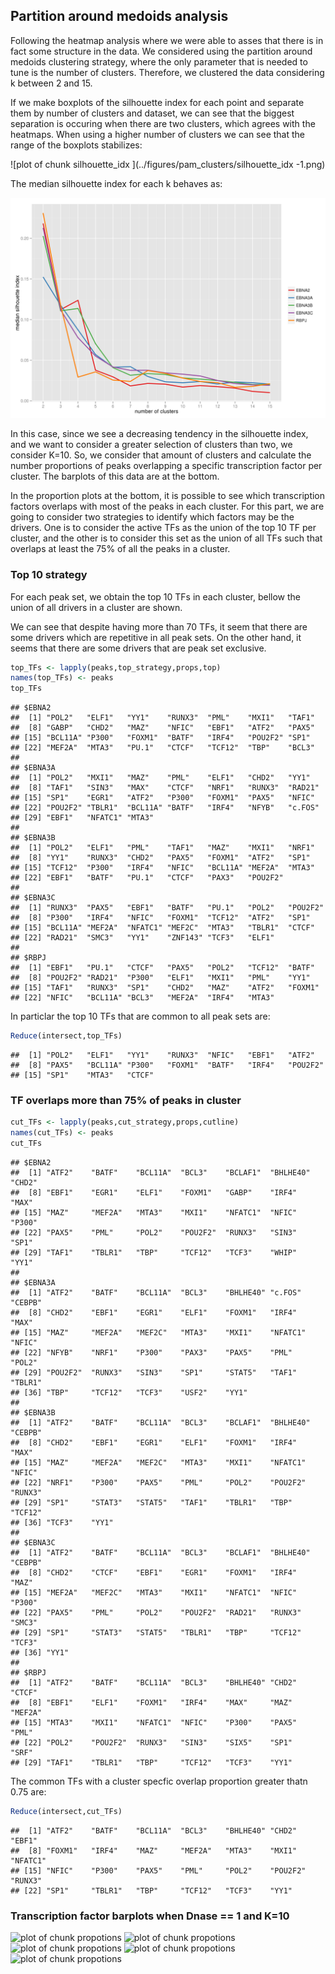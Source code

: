 >
## Partition around medoids analysis

Following the heatmap analysis where we were able to asses that there
is in fact some structure in the data. We considered using the
partition around medoids clustering strategy, where the only parameter
that is needed to tune is the number of clusters. Therefore, we
clustered the data considering k between 2 and 15.








If we make boxplots of the silhouette index for each point and
separate them by number of clusters and dataset, we can see that the
biggest separation is occuring when there are two clusters, which
agrees with the heatmaps. When using a higher number of clusters we
can see that the range of the boxplots stabilizes:


![plot of chunk silhouette_idx ](../figures/pam_clusters/silhouette_idx -1.png) 

The median silhouette index for each k behaves as:

![plot of chunk median_sil](../figures/pam_clusters/median_sil-1.png) 



In this case, since we see a decreasing tendency in the silhouette
index, and we want to consider a greater selection of clusters than
two, we consider K=10. So, we consider that amount of clusters and
calculate the number proportions of peaks overlapping a specific
transcription factor per cluster. The barplots of this data are at the bottom.




In the proportion plots at the bottom, it is possible to see which
transcription factors overlaps with most of the peaks in each
cluster. For this part, we are going to consider two strategies to
identify which factors may be the drivers. One is to consider the
active TFs as the union of the top 10 TF per cluster, and the
other is to consider this set as the union of all TFs such that
overlaps at least the 75% of all the peaks in a cluster.

### Top 10 strategy

For each peak set, we obtain the top 10 TFs in each cluster,
bellow the union of all drivers in a cluster are shown.

We can see that despite having more than 70 TFs, it seem that there
are some drivers which are repetitive in all peak sets. On the other
hand, it seems that there are some drivers that are peak set
exclusive.



```r
top_TFs <- lapply(peaks,top_strategy,props,top)
names(top_TFs) <- peaks
top_TFs
```

```
## $EBNA2
##  [1] "POL2"   "ELF1"   "YY1"    "RUNX3"  "PML"    "MXI1"   "TAF1"  
##  [8] "GABP"   "CHD2"   "MAZ"    "NFIC"   "EBF1"   "ATF2"   "PAX5"  
## [15] "BCL11A" "P300"   "FOXM1"  "BATF"   "IRF4"   "POU2F2" "SP1"   
## [22] "MEF2A"  "MTA3"   "PU.1"   "CTCF"   "TCF12"  "TBP"    "BCL3"  
## 
## $EBNA3A
##  [1] "POL2"   "MXI1"   "MAZ"    "PML"    "ELF1"   "CHD2"   "YY1"   
##  [8] "TAF1"   "SIN3"   "MAX"    "CTCF"   "NRF1"   "RUNX3"  "RAD21" 
## [15] "SP1"    "EGR1"   "ATF2"   "P300"   "FOXM1"  "PAX5"   "NFIC"  
## [22] "POU2F2" "TBLR1"  "BCL11A" "BATF"   "IRF4"   "NFYB"   "c.FOS" 
## [29] "EBF1"   "NFATC1" "MTA3"  
## 
## $EBNA3B
##  [1] "POL2"   "ELF1"   "PML"    "TAF1"   "MAZ"    "MXI1"   "NRF1"  
##  [8] "YY1"    "RUNX3"  "CHD2"   "PAX5"   "FOXM1"  "ATF2"   "SP1"   
## [15] "TCF12"  "P300"   "IRF4"   "NFIC"   "BCL11A" "MEF2A"  "MTA3"  
## [22] "EBF1"   "BATF"   "PU.1"   "CTCF"   "PAX3"   "POU2F2"
## 
## $EBNA3C
##  [1] "RUNX3"  "PAX5"   "EBF1"   "BATF"   "PU.1"   "POL2"   "POU2F2"
##  [8] "P300"   "IRF4"   "NFIC"   "FOXM1"  "TCF12"  "ATF2"   "SP1"   
## [15] "BCL11A" "MEF2A"  "NFATC1" "MEF2C"  "MTA3"   "TBLR1"  "CTCF"  
## [22] "RAD21"  "SMC3"   "YY1"    "ZNF143" "TCF3"   "ELF1"  
## 
## $RBPJ
##  [1] "EBF1"   "PU.1"   "CTCF"   "PAX5"   "POL2"   "TCF12"  "BATF"  
##  [8] "POU2F2" "RAD21"  "P300"   "ELF1"   "MXI1"   "PML"    "YY1"   
## [15] "TAF1"   "RUNX3"  "SP1"    "CHD2"   "MAZ"    "ATF2"   "FOXM1" 
## [22] "NFIC"   "BCL11A" "BCL3"   "MEF2A"  "IRF4"   "MTA3"
```

In particlar the top 10 TFs that are common to all peak sets are:


```r
Reduce(intersect,top_TFs)
```

```
##  [1] "POL2"   "ELF1"   "YY1"    "RUNX3"  "NFIC"   "EBF1"   "ATF2"  
##  [8] "PAX5"   "BCL11A" "P300"   "FOXM1"  "BATF"   "IRF4"   "POU2F2"
## [15] "SP1"    "MTA3"   "CTCF"
```



### TF overlaps more than 75% of peaks in cluster



```r
cut_TFs <- lapply(peaks,cut_strategy,props,cutline)
names(cut_TFs) <- peaks
cut_TFs
```

```
## $EBNA2
##  [1] "ATF2"    "BATF"    "BCL11A"  "BCL3"    "BCLAF1"  "BHLHE40" "CHD2"   
##  [8] "EBF1"    "EGR1"    "ELF1"    "FOXM1"   "GABP"    "IRF4"    "MAX"    
## [15] "MAZ"     "MEF2A"   "MTA3"    "MXI1"    "NFATC1"  "NFIC"    "P300"   
## [22] "PAX5"    "PML"     "POL2"    "POU2F2"  "RUNX3"   "SIN3"    "SP1"    
## [29] "TAF1"    "TBLR1"   "TBP"     "TCF12"   "TCF3"    "WHIP"    "YY1"    
## 
## $EBNA3A
##  [1] "ATF2"    "BATF"    "BCL11A"  "BCL3"    "BHLHE40" "c.FOS"   "CEBPB"  
##  [8] "CHD2"    "EBF1"    "EGR1"    "ELF1"    "FOXM1"   "IRF4"    "MAX"    
## [15] "MAZ"     "MEF2A"   "MEF2C"   "MTA3"    "MXI1"    "NFATC1"  "NFIC"   
## [22] "NFYB"    "NRF1"    "P300"    "PAX3"    "PAX5"    "PML"     "POL2"   
## [29] "POU2F2"  "RUNX3"   "SIN3"    "SP1"     "STAT5"   "TAF1"    "TBLR1"  
## [36] "TBP"     "TCF12"   "TCF3"    "USF2"    "YY1"    
## 
## $EBNA3B
##  [1] "ATF2"    "BATF"    "BCL11A"  "BCL3"    "BCLAF1"  "BHLHE40" "CEBPB"  
##  [8] "CHD2"    "EBF1"    "EGR1"    "ELF1"    "FOXM1"   "IRF4"    "MAX"    
## [15] "MAZ"     "MEF2A"   "MEF2C"   "MTA3"    "MXI1"    "NFATC1"  "NFIC"   
## [22] "NRF1"    "P300"    "PAX5"    "PML"     "POL2"    "POU2F2"  "RUNX3"  
## [29] "SP1"     "STAT3"   "STAT5"   "TAF1"    "TBLR1"   "TBP"     "TCF12"  
## [36] "TCF3"    "YY1"    
## 
## $EBNA3C
##  [1] "ATF2"    "BATF"    "BCL11A"  "BCL3"    "BCLAF1"  "BHLHE40" "CEBPB"  
##  [8] "CHD2"    "CTCF"    "EBF1"    "EGR1"    "FOXM1"   "IRF4"    "MAZ"    
## [15] "MEF2A"   "MEF2C"   "MTA3"    "MXI1"    "NFATC1"  "NFIC"    "P300"   
## [22] "PAX5"    "PML"     "POL2"    "POU2F2"  "RAD21"   "RUNX3"   "SMC3"   
## [29] "SP1"     "STAT3"   "STAT5"   "TBLR1"   "TBP"     "TCF12"   "TCF3"   
## [36] "YY1"    
## 
## $RBPJ
##  [1] "ATF2"    "BATF"    "BCL11A"  "BCL3"    "BHLHE40" "CHD2"    "CTCF"   
##  [8] "EBF1"    "ELF1"    "FOXM1"   "IRF4"    "MAX"     "MAZ"     "MEF2A"  
## [15] "MTA3"    "MXI1"    "NFATC1"  "NFIC"    "P300"    "PAX5"    "PML"    
## [22] "POL2"    "POU2F2"  "RUNX3"   "SIN3"    "SIX5"    "SP1"     "SRF"    
## [29] "TAF1"    "TBLR1"   "TBP"     "TCF12"   "TCF3"    "YY1"
```

The common TFs with a cluster specfic overlap proportion greater thatn
0.75 are:


```r
Reduce(intersect,cut_TFs)
```

```
##  [1] "ATF2"    "BATF"    "BCL11A"  "BCL3"    "BHLHE40" "CHD2"    "EBF1"   
##  [8] "FOXM1"   "IRF4"    "MAZ"     "MEF2A"   "MTA3"    "MXI1"    "NFATC1" 
## [15] "NFIC"    "P300"    "PAX5"    "PML"     "POL2"    "POU2F2"  "RUNX3"  
## [22] "SP1"     "TBLR1"   "TBP"     "TCF12"   "TCF3"    "YY1"
```


### Transcription factor barplots when Dnase == 1 and K=10

![plot of chunk propotions](../figures/pam_clusters/propotions-1.png) ![plot of chunk propotions](../figures/pam_clusters/propotions-2.png) ![plot of chunk propotions](../figures/pam_clusters/propotions-3.png) ![plot of chunk propotions](../figures/pam_clusters/propotions-4.png) ![plot of chunk propotions](../figures/pam_clusters/propotions-5.png) 

